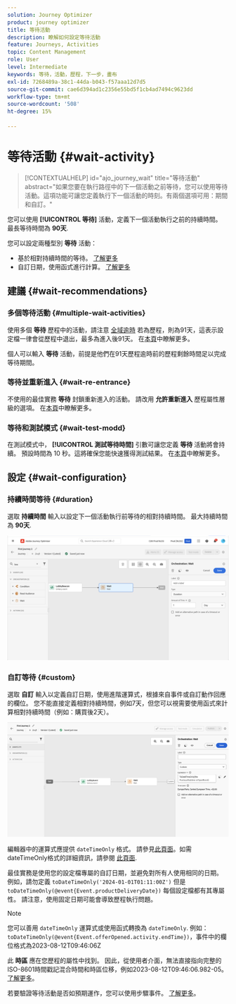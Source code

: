 ```yaml
---
solution: Journey Optimizer
product: journey optimizer
title: 等待活動
description: 瞭解如何設定等待活動
feature: Journeys, Activities
topic: Content Management
role: User
level: Intermediate
keywords: 等待，活動，歷程，下一步，畫布
exl-id: 7268489a-38c1-44da-b043-f57aaa12d7d5
source-git-commit: cae6d394ad1c2356e55bd5f1cb4ad7494c9623dd
workflow-type: tm+mt
source-wordcount: '508'
ht-degree: 15%

---
```


# 等待活動 {#wait-activity}

>[!CONTEXTUALHELP]
>id="ajo_journey_wait"
>title="等待活動"
>abstract="如果您要在執行路徑中的下一個活動之前等待，您可以使用等待活動。這項功能可讓您定義執行下一個活動的時刻。有兩個選項可用：期間和自訂。"

您可以使用 **[!UICONTROL 等待]** 活動，定義下一個活動執行之前的持續時間。  最長等待時間為 **90天**.

您可以設定兩種型別 **等待** 活動：

* 基於相對持續時間的等待。 [了解更多](#duration)
* 自訂日期，使用函式進行計算。 [了解更多](#custom)

<!--
* [Email send time optimization](#email_send_time_optimization)
* [Fixed date](#fixed_date) 
-->

## 建議 {#wait-recommendations}

### 多個等待活動 {#multiple-wait-activities}

使用多個 **等待** 歷程中的活動，請注意 [全域逾時](journey-properties.md#global_timeout) 若為歷程，則為91天，這表示設定檔一律會從歷程中退出，最多為進入後91天。 在[本頁](journey-properties.md#global_timeout)中瞭解更多。

個人可以輸入 **等待** 活動，前提是他們在91天歷程逾時前的歷程剩餘時間足以完成等待期間。

### 等待並重新進入 {#wait-re-entrance}

不使用的最佳實務 **等待** 封鎖重新進入的活動。 請改用 **允許重新進入** 歷程屬性層級的選項。 在[本頁](../building-journeys/journey-properties.md#entrance)中瞭解更多。

### 等待和測試模式 {#wait-test-modd}

在測試模式中， **[!UICONTROL 測試等待時間]** 引數可讓您定義 **等待** 活動將會持續。 預設時間為 10 秒。這將確保您能快速獲得測試結果。 在[本頁](../building-journeys/testing-the-journey.md)中瞭解更多。

## 設定 {#wait-configuration}

### 持續時間等待 {#duration}

選取 **持續時間** 輸入以設定下一個活動執行前等待的相對持續時間。 最大持續時間為 **90天**.

![定義等待持續時間](assets/journey55.png)

<!--
## Fixed date wait{#fixed_date}

Select the date for the execution of the next activity.

![](assets/journey56.png)

-->

### 自訂等待 {#custom}

選取 **自訂** 輸入以定義自訂日期，使用進階運算式，根據來自事件或自訂動作回應的欄位。 您不能直接定義相對持續時間，例如7天，但您可以視需要使用函式來計算相對持續時間（例如：購買後2天）。

![使用運算式定義自訂等待](assets/journey57.png)

編輯器中的運算式應提供 `dateTimeOnly` 格式。 請參見[此頁面](expression/expressionadvanced.md)。如需dateTimeOnly格式的詳細資訊，請參閱 [此頁面](expression/data-types.md).

最佳實務是使用您的設定檔專屬的自訂日期，並避免對所有人使用相同的日期。 例如，請勿定義 `toDateTimeOnly('2024-01-01T01:11:00Z')` 但是 `toDateTimeOnly(@event{Event.productDeliveryDate})` 每個設定檔都有其專屬性。 請注意，使用固定日期可能會導致歷程執行問題。


>[!NOTE]
>
>您可以善用 `dateTimeOnly` 運算式或使用函式轉換為 `dateTimeOnly`. 例如： `toDateTimeOnly(@event{Event.offerOpened.activity.endTime})`，事件中的欄位格式為2023-08-12T09:46:06Z
>
>此 **時區** 應在您歷程的屬性中找到。 因此，從使用者介面，無法直接指向完整的ISO-8601時間戳記混合時間和時區位移，例如2023-08-12T09:46:06.982-05。 [了解更多](../building-journeys/timezone-management.md)。


若要驗證等待活動是否如預期運作，您可以使用步驟事件。 [了解更多](../reports/query-examples.md#common-queries)。

<!--## Email send time optimization{#email_send_time_optimization}

This type of wait uses a score calculated in Adobe Experience Platform. The score calculates the propensity to click or open an email in the future based on past behavior. Note that the algorithm calculating the score needs a certain amount of data to work. As a result, when it does not have enough data, the default wait time will apply. At publication time, you'll be notified that the default time applies.

>[!NOTE]
>
>The first event of your journey must have a namespace.
>
>This capability is only available after an **[!UICONTROL Email]** activity. You need to have Adobe Campaign Standard.

1. In the **[!UICONTROL Amount of time]** field, define the number of hours to consider to optimize email sending.
1. In the **[!UICONTROL Optimization type]** field, choose if the optimization should increase clicks or opens.
1. In the **[!UICONTROL Default time]** field, define the default time to wait if the predictive send time score is not available.

    >[!NOTE]
    >
    >Note that the send time score can be unavailable because there is not enough data to perform the calculation. In this case, you will be informed, at publication time, that the default time applies.

![](assets/journey57bis.png)-->
